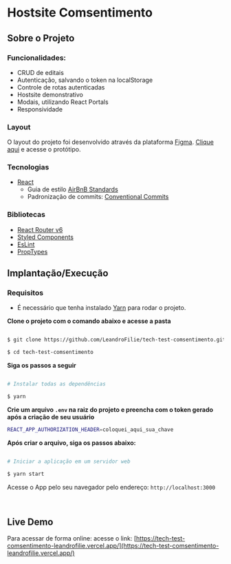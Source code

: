 # Hostsite Comsentimento

## Sobre o Projeto
### Funcionalidades:
- CRUD de editais
- Autenticação, salvando o token na localStorage
- Controle de rotas autenticadas
- Hostsite demonstrativo
- Modais, utilizando React Portals
- Responsividade

### Layout
O layout do projeto foi desenvolvido através da plataforma [Figma](figma.com). [Clique aqui](https://www.figma.com/file/bQKq3SW4YSvhSMBF0i5cD7/Hostsite---Comsentimento) e acesse o protótipo.

### Tecnologias
- [React](https://pt-br.reactjs.org/docs/getting-started.html)
  - Guia de estilo [AirBnB Standards](https://github.com/airbnb/javascript)
  - Padronização de commits: [Conventional Commits](https://www.conventionalcommits.org/en/)

### Bibliotecas
- [React Router v6](https://reactrouter.com/docs/en/v6)
- [Styled Components](https://styled-components.com/docs)
- [EsLint](https://eslint.org/docs/latest/)
- [PropTypes](https://www.npmjs.com/package/prop-types)

## Implantação/Execução

### Requisitos

- É necessário que tenha instalado [Yarn](https://yarnpkg.com/) para rodar o projeto.

**Clone o projeto com o comando abaixo e acesse a pasta**
```bash

$ git clone https://github.com/LeandroFilie/tech-test-comsentimento.git

$ cd tech-test-comsentimento
```

**Siga os passos a seguir**

```bash

# Instalar todas as dependências

$ yarn

```
**Crie um arquivo <code>.env</code> na raiz do projeto e preencha com o token gerado após a criação de seu usuário**
```bash
REACT_APP_AUTHORIZATION_HEADER=coloquei_aqui_sua_chave
```
**Após criar o arquivo, siga os passos abaixo:**

```bash

# Iniciar a aplicação em um servidor web

$ yarn start

```
Acesse o App pelo seu navegador pelo endereço: `http://localhost:3000`

<br>

## Live Demo
Para acessar de forma online: acesse o link: [https://tech-test-comsentimento-leandrofilie.vercel.app/](https://tech-test-comsentimento-leandrofilie.vercel.app/)
